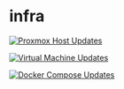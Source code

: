# infra

[![Proxmox Host Updates](https://github.com/thost96/infra/actions/workflows/proxmox.yml/badge.svg)](https://github.com/thost96/infra/actions/workflows/proxmox.yml)

[![Virtual Machine Updates](https://github.com/thost96/infra/actions/workflows/vms.yml/badge.svg)](https://github.com/thost96/infra/actions/workflows/vms.yml)

[![Docker Compose Updates](https://github.com/thost96/infra/actions/workflows/compose.yml/badge.svg)](https://github.com/thost96/infra/actions/workflows/compose.yml)